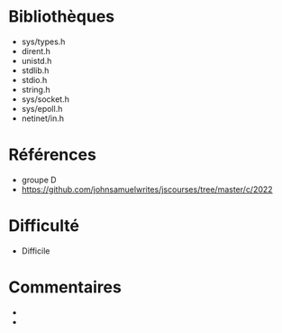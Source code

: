 # Bibliothèques
* sys/types.h
* dirent.h
* unistd.h
* stdlib.h
* stdio.h
* string.h
* sys/socket.h
* sys/epoll.h
* netinet/in.h

# Références
* groupe D
* https://github.com/johnsamuelwrites/jscourses/tree/master/c/2022

# Difficulté
* Difficile

# Commentaires
* 
* 



